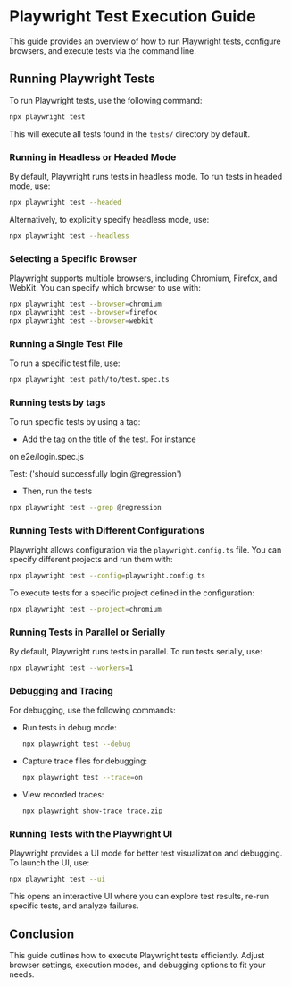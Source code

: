 # Playwright Test Execution Guide

This guide provides an overview of how to run Playwright tests, configure browsers, and execute tests via the command line.

## Running Playwright Tests

To run Playwright tests, use the following command:

```sh
npx playwright test
```

This will execute all tests found in the `tests/` directory by default.

### Running in Headless or Headed Mode

By default, Playwright runs tests in headless mode. To run tests in headed mode, use:

```sh
npx playwright test --headed
```

Alternatively, to explicitly specify headless mode, use:

```sh
npx playwright test --headless
```

### Selecting a Specific Browser

Playwright supports multiple browsers, including Chromium, Firefox, and WebKit. You can specify which browser to use with:

```sh
npx playwright test --browser=chromium
npx playwright test --browser=firefox
npx playwright test --browser=webkit
```

### Running a Single Test File

To run a specific test file, use:

```sh
npx playwright test path/to/test.spec.ts
```

### Running tests by tags
To run specific tests by using a tag:

- Add the tag on the title of the test. For instance

on e2e/login.spec.js

Test: ('should successfully login @regression')

- Then, run the tests

```sh
npx playwright test --grep @regression
```

### Running Tests with Different Configurations

Playwright allows configuration via the `playwright.config.ts` file. You can specify different projects and run them with:

```sh
npx playwright test --config=playwright.config.ts
```

To execute tests for a specific project defined in the configuration:

```sh
npx playwright test --project=chromium
```

### Running Tests in Parallel or Serially

By default, Playwright runs tests in parallel. To run tests serially, use:

```sh
npx playwright test --workers=1
```

### Debugging and Tracing

For debugging, use the following commands:

- Run tests in debug mode:

  ```sh
  npx playwright test --debug
  ```

- Capture trace files for debugging:

  ```sh
  npx playwright test --trace=on
  ```

- View recorded traces:

  ```sh
  npx playwright show-trace trace.zip
  ```

### Running Tests with the Playwright UI

Playwright provides a UI mode for better test visualization and debugging. To launch the UI, use:

```sh
npx playwright test --ui
```

This opens an interactive UI where you can explore test results, re-run specific tests, and analyze failures.

## Conclusion

This guide outlines how to execute Playwright tests efficiently. Adjust browser settings, execution modes, and debugging options to fit your needs.
